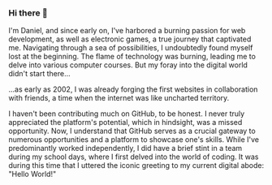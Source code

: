 ### Hi there 👋
I'm Daniel, and since early on, I've harbored a burning passion for web development, as well as electronic games, a true journey that captivated me. Navigating through a sea of possibilities, I undoubtedly found myself lost at the beginning. The flame of technology was burning, leading me to delve into various computer courses. But my foray into the digital world didn't start there... 

...as early as 2002, I was already forging the first websites in collaboration with friends, a time when the internet was like uncharted territory.

I haven't been contributing much on GitHub, to be honest. I never truly appreciated the platform's potential, which in hindsight, was a missed opportunity. Now, I understand that GitHub serves as a crucial gateway to numerous opportunities and a platform to showcase one's skills. While I've predominantly worked independently, I did have a brief stint in a team during my school days, where I first delved into the world of coding. It was during this time that I uttered the iconic greeting to my current digital abode: "Hello World!"

<!--
**danielkzero/danielkzero** is a ✨ _special_ ✨ repository because its `README.md` (this file) appears on your GitHub profile.

Here are some ideas to get you started:

- 🔭 I’m currently working on ...
- 🌱 I’m currently learning ...
- 👯 I’m looking to collaborate on ...
- 🤔 I’m looking for help with ...
- 💬 Ask me about ...
- 📫 How to reach me: ...
- 😄 Pronouns: ...
- ⚡ Fun fact: ...
-->
